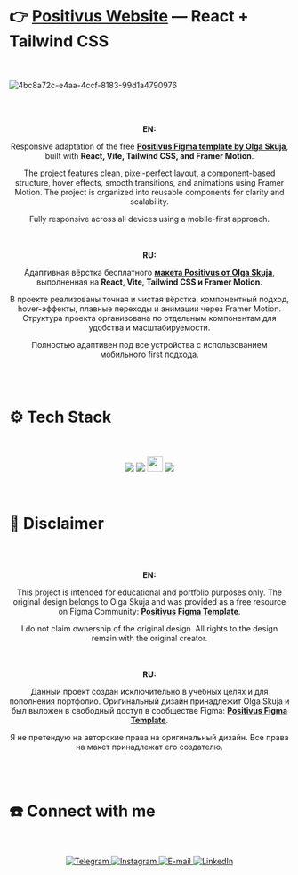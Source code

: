 # 👉 **[Positivus Website](https://kushovka.github.io/positivus/)** — React + Tailwind CSS
<br><br>
![4bc8a72c-e4aa-4ccf-8183-99d1a4790976](https://github.com/user-attachments/assets/7dbeecfd-c9f5-42fc-bd8b-59d97f4ded2c)

<br><br>
<div align="center">
  <b>EN:</b><br />
<p>
  Responsive adaptation of the free
  <a href="https://www.figma.com/design/7D4W4SewIgAFvWw1qPiWUS/positivus-figma-template?node-id=330-762&t=PLjKCXPo1UeUd3ON-1"><strong>Positivus Figma template by Olga Skuja</strong></a>,
  built with <strong>React, Vite, Tailwind CSS, and Framer Motion</strong>.
</p>

<p>
  The project features clean, pixel-perfect layout, a component-based structure, hover effects, smooth transitions, and animations using Framer Motion.
  The project is organized into reusable components for clarity and scalability.
</p>

<p>
  Fully responsive across all devices using a mobile-first approach.
</p>
</div>
<br><br>
<div align="center">
<b>RU:</b><br />
<p>
  Адаптивная вёрстка бесплатного
  <a href="https://www.figma.com/design/7D4W4SewIgAFvWw1qPiWUS/positivus-figma-template?node-id=330-762&t=PLjKCXPo1UeUd3ON-1"><strong>макета Positivus от Olga Skuja</strong></a>,
  выполненная на <strong>React, Vite, Tailwind CSS и Framer Motion</strong>.
</p>

<p>
  В проекте реализованы точная и чистая вёрстка, компонентный подход, hover-эффекты, плавные переходы и анимации через Framer Motion.
  Структура проекта организована по отдельным компонентам для удобства и масштабируемости.
</p>

<p>
  Полностью адаптивен под все устройства с использованием мобильного first подхода.
</p>
</div>
<br><br>
<h1>⚙️ Tech Stack</h1>
<br><br>
<div align="center">
  <img src="https://img.shields.io/badge/react-%2320232a.svg?style=for-the-badge&logo=react&logoColor=%2361DAFB"/>
  <img src="https://img.shields.io/badge/tailwindcss-%2338B2AC.svg?style=for-the-badge&logo=tailwind-css&logoColor=white"/>
   <img src="https://img.shields.io/badge/Framer_Motion-0055FF?style=for-the-badge&logo=framer&logoColor=white" height="28"/>
  <img src="https://img.shields.io/badge/vite-%23646CFF.svg?style=for-the-badge&logo=vite&logoColor=white"/>
</div>
<br><br>

# 🚨 Disclaimer
<br><br>
<div align="center">
   <b>EN:</b><br />
  <p>This project is intended for educational and portfolio purposes only.
The original design belongs to Olga Skuja and was provided as a free resource on Figma Community:
<a href="https://www.figma.com/design/7D4W4SewIgAFvWw1qPiWUS/positivus-figma-template?node-id=330-762&t=PLjKCXPo1UeUd3ON-1"><strong>Positivus Figma Template</strong></a>.

I do not claim ownership of the original design. All rights to the design remain with the original creator.</p>
</div>
<br><br>
<div align="center">
    <b>RU:</b><br />
  <p>Данный проект создан исключительно в учебных целях и для пополнения портфолио.
Оригинальный дизайн принадлежит Olga Skuja и был выложен в свободный доступ в сообществе Figma:
<a href="https://www.figma.com/design/7D4W4SewIgAFvWw1qPiWUS/positivus-figma-template?node-id=330-762&t=PLjKCXPo1UeUd3ON-1"><strong>Positivus Figma Template</strong></a>.

Я не претендую на авторские права на оригинальный дизайн. Все права на макет принадлежат его создателю.</p>
</div>
<br><br>
<h1>☎️ Connect with me </h1>
 <br><br>
    <div align="center">
        <a href="https://t.me/kushovka">
<img src="https://img.shields.io/badge/Telegram-%2304A1F7.svg?style=for-the-badge&logo=telegram&logoColor=white" alt="Telegram" />
        </a>
        <a href="https://www.instagram.com/kushovka">
<img src="https://img.shields.io/badge/Instagram-%23E4405F.svg?style=for-the-badge&logo=instagram&logoColor=white" alt="Instagram" />
        </a>
        <a href="mailto:kushovk2003@mail.ru">
<img src="https://img.shields.io/badge/Email-D14836?style=for-the-badge&logo=gmail&logoColor=white" alt="E-mail" />
        </a>
           </a>
        <a href="https://www.linkedin.com/in/kirill-kushov-9714b9364?utm_source=share&utm_campaign=share_via&utm_content=profile&utm_medium=ios_app">
<img src="https://img.shields.io/badge/LinkedIn-0A66C2?style=for-the-badge&logo=linkedin&logoColor=white" alt="LinkedIn" />
        </a>
</div>
 <br><br>


